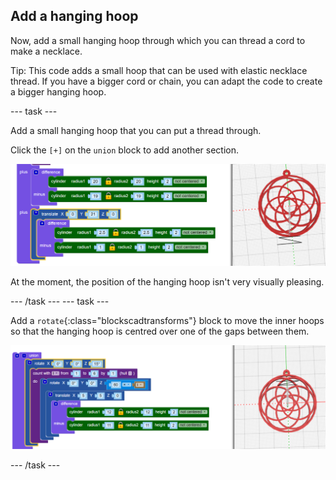 ## Add a hanging hoop

Now, add a small hanging hoop through which you can thread a cord to make a necklace. 

Tip: This code adds a small hoop that can be used with elastic necklace thread. If you have a bigger cord or chain, you can adapt the code to create a bigger hanging hoop. 
	
--- task ---

Add a small hanging hoop that you can put a thread through. 

Click the `[+]` on the `union` block to add another section. 
	
![screenshot](images/pendant-hang.png) 
	
At the moment, the position of the hanging hoop isn't very visually pleasing.  

--- /task ---
--- task ---

Add a `rotate`{:class="blockscadtransforms"} block to move the inner hoops so that the hanging hoop is centred over one of the gaps between them. 

![screenshot](images/pendant-hang-rotate.png) 
	
--- /task ---	


	
